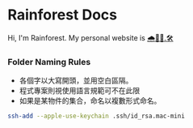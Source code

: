 # Rainforest Docs

Hi, I'm Rainforest. My personal website is [🌧🌲🌲.🛠](https://rainforest.tools)

### Folder Naming Rules

* 各個字以大寫開頭，並用空白區隔。
* 程式專案則視使用語言規範可不在此限
* 如果是某物件的集合，命名以複數形式命名。

```bash
ssh-add --apple-use-keychain .ssh/id_rsa.mac-mini
```





